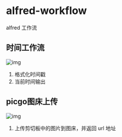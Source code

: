 # alfred-workflow
alfred 工作流


## 时间工作流

![img](https://tc-1254400814.cos.ap-chengdu.myqcloud.com/tc/202306171656777.png)

1. 格式化时间戳
2. 当前时间输出

## picgo图床上传
![img](https://tc-1254400814.cos.ap-chengdu.myqcloud.com/tc/202306171657281.png)

1. 上传剪切板中的图片到图床，并返回 url 地址
